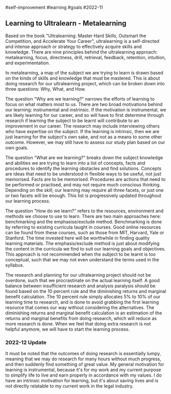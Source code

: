 #self-improvement
#learning
#goals
#2022-11

## Learning to Ultralearn - Metalearning

Based on the book "Ultralearning: Master Hard Skills, Outsmart the Competition, and Accelerate Your Career", ultralearning is a self-directed and intense approach or strategy to effectively acquire skills and knowledge.  There are nine principles behind the ultralearning approach: metalearning, focus, directness, drill, retrieval, feedback, retention, intuition, and experimentation.

In metalearning, a map of the subject we are trying to learn is drawn based on the kinds of skills and knowledge that must be mastered.  This is about doing research for our ultralearning project, which can be broken down into three questions: Why, What, and How.

The question "Why are we learning?" narrows the efforts of learning to focus on what matters most to us.  There are two broad motivations behind our learning: instrumental and instrinsic.  If the motivation is instrumental, we are likely learning for our career, and so will have to first determine through research if learning the subject to be learnt will contribute to an improvement in our career.  The research may include interviewing others who have expertise on the subject.  If the learning is intrinsic, then we are just learning for the subject's own sake, and not as a means to some other outcome.  However, we may still have to assess our study plan based on our own goals.

The question "What are we learning?" breaks down the subject knowledge and abilities we are trying to learn into a list of concepts, facts and procedures to identify the learning obstacles and find solutions.  Concepts are ideas that need to be understood in flexible ways to be useful, not just memorised.  Facts are to be memorised.  Procedures are actions that need to be performed or practised, and may not require much conscious thinking.  Depending on the skill, our learning may require all three facets, or just one or two facets will be enough.  This list is progressively updated throughout our learning process.

The question "How do we learn?" refers to the resources, environment and methods we choose to use to learn.  There are two main approaches here: benchmarking and the emphasise/exclude method.  Benchmarking is done by referring to existing curricula taught in courses.  Good online resources can be found from these courses, such as those from MIT, Harvard, Yale or Stanford.  The time invested here will be worthwhile in finding quality learning materials.  The emphasis/exclude method is just about modifying the content in the curricula we find to suit our learning goals and objectives.  This approach is not recommended when the subject to be learnt is too conceptual, such that we may not even understand the terms used in the syllabus.

The research and planning for our ultralearning project should not be overdone, such that we procrastinate on the actual learning itself.  A good balance between insufficient research and analysis paralysis should be found based on the 10 percent rule and the diminishing returns and marginal benefit calculation.  The 10 percent rule simply allocates 5% to 10% of our learning time to research, and is done to avoid grabbing the first learning resource that comes our way without considering the alternatives.  The diminishing returns and marginal benefit calculation is an estimation of the returns and marginal benefits from doing research, which will reduce as more research is done.  When we feel that doing extra research is not helpful anymore, we will have to start the learning process.

### 2022-12 Update

It must be noted that the outcomes of doing research is essentially lumpy, meaning that we may do research for many hours without much progress, and then suddenly find something of great value.  My general motivation for learning is instrumental, because it's for my work and my current purpose to simplify life to live and earn properly in accordance with my values.  I do have an intrinsic motivation for learning, but it's about saving lives and is not directly  relatable to my current work in the legal industry.
